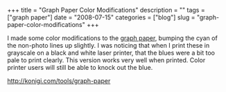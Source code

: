 +++
title = "Graph Paper Color Modifications"
description = ""
tags = ["graph paper"]
date = "2008-07-15"
categories = ["blog"]
slug = "graph-paper-color-modifications"
+++



<p>I made some color modifications to the <a href="../tools/graph-paper.html">graph paper</a>, bumping the cyan of the non-photo lines up slightly. I was noticing that when I print these in grayscale on a black and white laser printer, that the blues were a bit too pale to print clearly. This version works very well when printed. Color printer users will still be able to knock out the blue.</p>
    
  <a href="../tools/graph-paper.html">http://konigi.com/tools/graph-paper</a>
